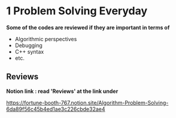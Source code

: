# 1 Problem Solving Everyday
**Some of the codes are reviewed if they are important in terms of**
- Algorithmic perspectives
- Debugging
- C++ syntax
- etc.
## Reviews 
**Notion link : read 'Reviews' at the link under**

https://fortune-booth-767.notion.site/Algorithm-Problem-Solving-6da89f56c45b4ed1ae3c226cbde32ae4
